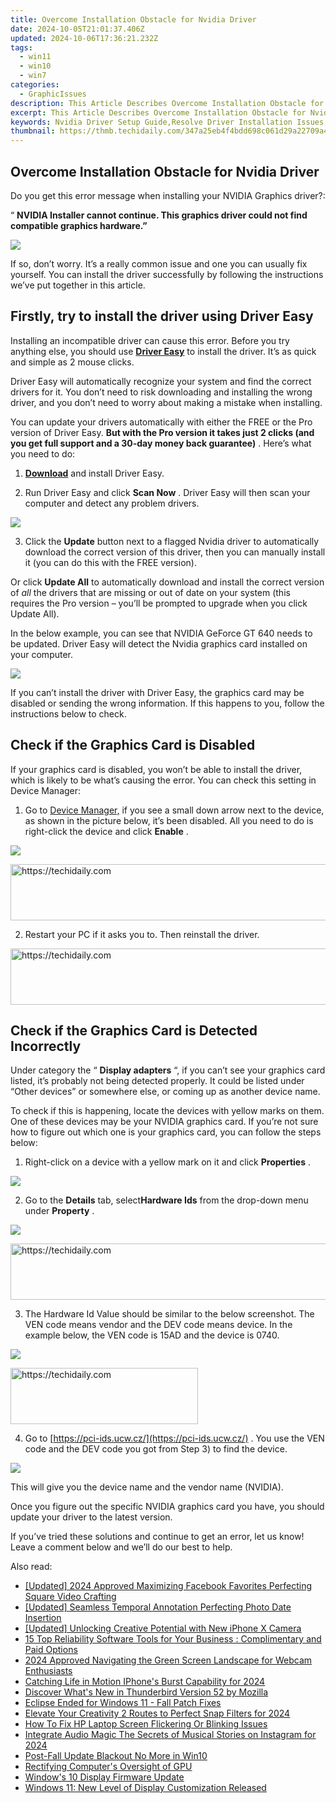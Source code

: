```yaml
---
title: Overcome Installation Obstacle for Nvidia Driver
date: 2024-10-05T21:01:37.406Z
updated: 2024-10-06T17:36:21.232Z
tags:
  - win11
  - win10
  - win7
categories:
  - GraphicIssues
description: This Article Describes Overcome Installation Obstacle for Nvidia Driver
excerpt: This Article Describes Overcome Installation Obstacle for Nvidia Driver
keywords: Nvidia Driver Setup Guide,Resolve Driver Installation Issues,Installing Nvidia Graphics Drivers Successfully,Nvidia Driver Compatibility Tips,Optimizing Nvidia Drivers Performance,Nvidia Driver Update Instructions,Troubleshooting Nvidia Drivers Installation
thumbnail: https://thmb.techidaily.com/347a25eb4f4bdd698c061d29a22709a4fba3cca9fc17f4dc1dd558be67ab5c6f.jpg
---
```


## Overcome Installation Obstacle for Nvidia Driver

 Do you get this error message when installing your NVIDIA Graphics driver?:

“   **NVIDIA Installer cannot continue. This graphics driver could not find compatible graphics hardware.”**

![](https://images.drivereasy.com/wp-content/uploads/2019/08/image-608.png)

 If so, don’t worry. It’s a really common issue and one you can usually fix yourself. You can install the driver successfully by following the instructions we’ve put together in this article.

## Firstly, try to install the driver using Driver Easy

 Installing an incompatible driver can cause this error. Before you try anything else, you should use **[Driver Easy](https://tools.techidaily.com/drivereasy/download/)**  to install the driver.  It’s as quick and simple as 2 mouse clicks.

 Driver Easy will automatically recognize your system and find the correct drivers for it. You don’t need to risk downloading and installing the wrong driver, and you don’t need to worry about making a mistake when installing.

 You can update your drivers automatically with either the FREE or the Pro version of Driver Easy. **But with the Pro version it takes just 2 clicks (and you get full support and a 30-day money back guarantee)** . Here’s what you need to do:

 1) **[Download](https://tools.techidaily.com/drivereasy/download/)**   and install Driver Easy.

 2) Run Driver Easy and click **Scan Now** . Driver Easy will then scan your computer and detect any problem drivers.

![](https://images.drivereasy.com/wp-content/uploads/2019/08/image-606.png)

 3) Click the **Update** button next to a flagged Nvidia driver to automatically download the correct version of this driver, then you can manually install it (you can do this with the FREE version).

 Or click **Update All**  to automatically download and install the correct version of _all_   the drivers that are missing or out of date on your system (this requires the Pro version – you’ll be prompted to upgrade when you click Update All).

 In the below example, you can see that NVIDIA GeForce GT 640 needs to be updated. Driver Easy will detect the Nvidia graphics card installed on your computer.

![](https://images.drivereasy.com/wp-content/uploads/2019/08/image-607.png)

 If you can’t install the driver with Driver Easy, the graphics card may be disabled or sending the wrong information.  If this happens to you, follow the instructions below to check.

## **Check if the Graphics Card is Disabled**

 If your graphics card is disabled, you won’t be able to install the driver, which is likely to be what’s causing the error. You can check this setting in Device Manager:

 1) Go to [Device Manager,](https://tools.techidaily.com/drivereasy/download/)  if you see a small down arrow next to the device, as shown in the picture below, it’s been disabled. All you need to do is right-click the device and click **Enable** .

![](https://images.drivereasy.com/wp-content/uploads/2016/11/img_581c50591ccf5.png)

<!-- affiliate ads begin -->
<a href="https://bluettius.sjv.io/c/5597632/2139119/17108" target="_top" id="2139119">
  <img src="//a.impactradius-go.com/display-ad/17108-2139119" border="0" alt="https://techidaily.com" width="728" height="90"/>
</a>
<img height="0" width="0" src="https://bluettius.sjv.io/i/5597632/2139119/17108" style="position:absolute;visibility:hidden;" border="0" />
<!-- affiliate ads end -->

2) Restart your PC if it asks you to. Then reinstall the driver.

<!-- affiliate ads begin -->
<a href="https://aligracehair.sjv.io/c/5597632/1868499/19272" target="_top" id="1868499">
  <img src="//a.impactradius-go.com/display-ad/19272-1868499" border="0" alt="https://techidaily.com" width="728" height="90"/>
</a>
<img height="0" width="0" src="https://aligracehair.sjv.io/i/5597632/1868499/19272" style="position:absolute;visibility:hidden;" border="0" />
<!-- affiliate ads end -->

## **Check if the Graphics Card is Detected Incorrectly**

 Under category the “ **Display adapters**  “, if you can’t see your graphics card listed, it’s probably not being detected properly. It could be listed under “Other devices” or somewhere else, or coming up as another device name.

 To check if this is happening, locate the devices with yellow marks on them. One of these devices may be your NVIDIA graphics card. If you’re not sure how to figure out which one is your graphics card, you can follow the steps below:

 1) Right-click on a device with a yellow mark on it and click **Properties** .

![](https://images.drivereasy.com/wp-content/uploads/2016/11/img_581c568d597b7.png)

 2) Go to the **Details** tab, select**Hardware Ids** from the drop-down menu under **Property** .

![](https://images.drivereasy.com/wp-content/uploads/2016/07/img_5785de836c928.png)

<!-- affiliate ads begin -->
<a href="https://appsumo.8odi.net/c/5597632/2043603/7443" target="_top" id="2043603">
  <img src="//a.impactradius-go.com/display-ad/7443-2043603" border="0" alt="https://techidaily.com" width="728" height="90"/>
</a>
<img height="0" width="0" src="https://appsumo.8odi.net/i/5597632/2043603/7443" style="position:absolute;visibility:hidden;" border="0" />
<!-- affiliate ads end -->

 3) The Hardware Id Value should be similar to the below screenshot. The VEN code means vendor and the DEV code means device. In the example below, the VEN code is 15AD and the device is 0740.

![](https://images.drivereasy.com/wp-content/uploads/2016/07/img_5785df1376590.png)

<!-- affiliate ads begin -->
<a href="https://aligracehair.sjv.io/c/5597632/1997657/19272" target="_top" id="1997657">
  <img src="//a.impactradius-go.com/display-ad/19272-1997657" border="0" alt="https://techidaily.com" width="300" height="90"/>
</a>
<img height="0" width="0" src="https://aligracehair.sjv.io/i/5597632/1997657/19272" style="position:absolute;visibility:hidden;" border="0" />
<!-- affiliate ads end -->

 4) Go to [https://pci-ids.ucw.cz/](https://pci-ids.ucw.cz/) . You use the VEN code and the DEV code you got from Step 3) to find the device.

![](https://images.drivereasy.com/wp-content/uploads/2018/07/img_5b56e6603c4e9.jpg)

 This will give you the device name and the vendor name (NVIDIA).

 Once you figure out the specific NVIDIA graphics card you have, you should update your driver to the latest version.

 If you’ve tried these solutions and continue to get an error, let us know! Leave a comment below and we’ll do our best to help.

<ins class="adsbygoogle"
     style="display:block"
     data-ad-format="autorelaxed"
     data-ad-client="ca-pub-7571918770474297"
     data-ad-slot="1223367746"></ins>

<ins class="adsbygoogle"
     style="display:block"
     data-ad-client="ca-pub-7571918770474297"
     data-ad-slot="8358498916"
     data-ad-format="auto"
     data-full-width-responsive="true"></ins>

<span class="atpl-alsoreadstyle">Also read:</span>
<div><ul>
<li><a href="https://facebook-video-recording.techidaily.com/updated-2024-approved-maximizing-facebook-favorites-perfecting-square-video-crafting/"><u>[Updated] 2024 Approved Maximizing Facebook Favorites Perfecting Square Video Crafting</u></a></li>
<li><a href="https://extra-support.techidaily.com/updated-seamless-temporal-annotation-perfecting-photo-date-insertion/"><u>[Updated] Seamless Temporal Annotation Perfecting Photo Date Insertion</u></a></li>
<li><a href="https://some-approaches.techidaily.com/updated-unlocking-creative-potential-with-new-iphone-x-camera/"><u>[Updated] Unlocking Creative Potential with New iPhone X Camera</u></a></li>
<li><a href="https://tech-recovery.techidaily.com/15-top-reliability-software-tools-for-your-business-complimentary-and-paid-options/"><u>15 Top Reliability Software Tools for Your Business : Complimentary and Paid Options</u></a></li>
<li><a href="https://fox-info.techidaily.com/2024-approved-navigating-the-green-screen-landscape-for-webcam-enthusiasts/"><u>2024 Approved Navigating the Green Screen Landscape for Webcam Enthusiasts</u></a></li>
<li><a href="https://extra-information.techidaily.com/catching-life-in-motion-iphones-burst-capability-for-2024/"><u>Catching Life in Motion IPhone's Burst Capability for 2024</u></a></li>
<li><a href="https://techno-recovery.techidaily.com/discover-whats-new-in-thunderbird-version-52-by-mozilla/"><u>Discover What's New in Thunderbird Version 52 by Mozilla</u></a></li>
<li><a href="https://graphic-issues.techidaily.com/eclipse-ended-for-windows-11-fall-patch-fixes/"><u>Eclipse Ended for Windows 11 - Fall Patch Fixes</u></a></li>
<li><a href="https://snapchat-videos.techidaily.com/elevate-your-creativity-2-routes-to-perfect-snap-filters-for-2024/"><u>Elevate Your Creativity 2 Routes to Perfect Snap Filters for 2024</u></a></li>
<li><a href="https://graphic-issues.techidaily.com/how-to-fix-hp-laptop-screen-flickering-or-blinking-issues/"><u>How To Fix HP Laptop Screen Flickering Or Blinking Issues</u></a></li>
<li><a href="https://instagram-clips.techidaily.com/integrate-audio-magic-the-secrets-of-musical-stories-on-instagram-for-2024/"><u>Integrate Audio Magic The Secrets of Musical Stories on Instagram for 2024</u></a></li>
<li><a href="https://graphic-issues.techidaily.com/post-fall-update-blackout-no-more-in-win10/"><u>Post-Fall Update Blackout No More in Win10</u></a></li>
<li><a href="https://graphic-issues.techidaily.com/rectifying-computers-oversight-of-gpu/"><u>Rectifying Computer's Oversight of GPU</u></a></li>
<li><a href="https://graphic-issues.techidaily.com/windows-10-display-firmware-update/"><u>Window's 10 Display Firmware Update</u></a></li>
<li><a href="https://graphic-issues.techidaily.com/windows-11-new-level-of-display-customization-released/"><u>Windows 11: New Level of Display Customization Released</u></a></li>
</ul></div>

